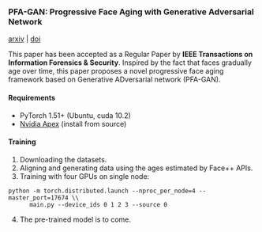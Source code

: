 ### PFA-GAN: Progressive Face Aging with Generative Adversarial Network

[arxiv](https://arxiv.org/abs/2012.03459) | [doi](https://ieeexplore.ieee.org/document/9309246)

This paper has been accepted as a Regular Paper by **IEEE Transactions on Information Forensics & Security**.
Inspired by the fact that faces gradually age over time, this paper proposes a novel progressive face aging framework based on Generative ADversarial network (PFA-GAN).

#### Requirements

* PyTorch 1.51+ (Ubuntu, cuda 10.2)
* [Nvidia Apex](https://github.com/NVIDIA/apex) (install from source)

#### Training

1. Downloading the datasets.
2. Aligning and generating data using the ages estimated by Face++ APIs.
3. Training with four GPUs on single node:

```shell
python -m torch.distributed.launch --nproc_per_node=4 --master_port=17674 \\
      main.py --device_ids 0 1 2 3 --source 0
```
4. The pre-trained model is to come.

